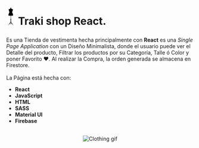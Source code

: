 
# <sub><img src="public/assets/maniqui.png"   width="25" height="60" alt="wdsvsa"/></sub> Traki shop React.

Es una Tienda de vestimenta hecha principalmente con **React** es una <em>Single Page Application</em> con un Diseño Minimalista, donde el usuario puede ver el Detalle del producto, Filtrar los productos por su Categoría, Talle ó Color y poner Favorito ❤️. Al realizar la Compra, la orden generada se almacena en Firestore.                                          
<br> 
La Página está hecha con:

* **React**
* **JavaScript**
* **HTML**
* **SASS**
* **Material UI**
* **Firebase**

<br>

<div align="center"> 
    <img src="Clothing-tienda-React.gif" alt="Clothing gif">
</div>

